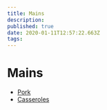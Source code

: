 ```yaml
---
title: Mains
description: 
published: true
date: 2020-01-11T12:57:22.663Z
tags: 
---
```


# Mains
+ [Pork](Pork)
+ [Casseroles](Casserols)